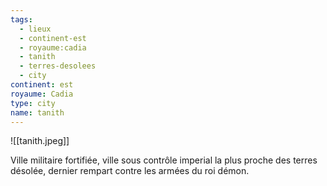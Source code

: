 ```yaml
---
tags:
  - lieux
  - continent-est
  - royaume:cadia
  - tanith
  - terres-desolees
  - city
continent: est
royaume: Cadia
type: city
name: tanith
---
```


![[tanith.jpeg]]

Ville militaire fortifiée, ville sous contrôle imperial la plus proche des terres désolée, dernier rempart contre les armées du roi démon.